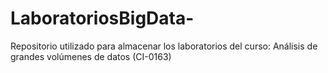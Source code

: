 # LaboratoriosBigData-
Repositorio utilizado para almacenar los laboratorios del curso: Análisis de grandes volúmenes de datos (CI-0163)
